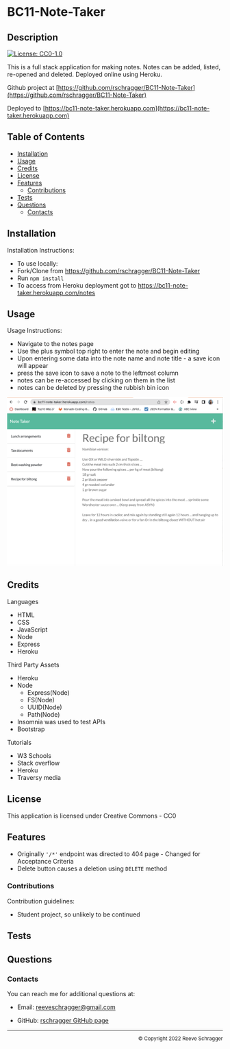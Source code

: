 # BC11-Note-Taker

  ## Description
  
  [![License: CC0-1.0](https://img.shields.io/badge/License-CC0_1.0-lightgrey.svg)](http://creativecommons.org/publicdomain/zero/1.0/)
  
  This is a full stack application for making notes. Notes can be added, listed, re-opened and deleted.
  Deployed online using Heroku.

  Github project at [https://github.com/rschragger/BC11-Note-Taker](https://github.com/rschragger/BC11-Note-Taker)
  
  Deployed to [https://bc11-note-taker.herokuapp.com](https://bc11-note-taker.herokuapp.com)
  
  ## Table of Contents
  
  - [Installation](#installation)
  - [Usage](#usage)
  - [Credits](#credits)
  - [License](#license)
  - [Features](#features)
      - [Contributions](#contributions)
  - [Tests](#tests)
  - [Questions](#questions)
      - [Contacts](#contacts)
  
  ## Installation
   
  Installation Instructions:
- To use locally:
- Fork/Clone from https://github.com/rschragger/BC11-Note-Taker
- Run `npm install`
-  To access from Heroku deployment got to https://bc11-note-taker.herokuapp.com/notes
</p>
  
  ## Usage
   
  Usage Instructions:
- Navigate to the notes page
- Use the plus symbol top right to enter the note and begin editing
-  Upon entering some data into the note name and note title - a save icon will appear
-  press the save icon to save a note to the leftmost column
-  notes can be re-accessed by clicking on them in the list
-  notes can be deleted by pressing the rubbish bin icon
</p>

  ![screenshot](/public/assets/images/Screen%20Shot_BC11.png)
 

  ## Credits

  Languages
- HTML
- CSS
- JavaScript
- Node
- Express
- Heroku
</p>
</p>
  
  Third Party Assets
- Heroku
- Node
  - Express(Node)
  - FS(Node)
  - UUID(Node)
  - Path(Node)
- Insomnia was used to test APIs
- Bootstrap
</p>
  
  Tutorials
- W3 Schools
- Stack overflow
-  Heroku
-  Traversy media
</p>
  
  ## License
   
  This application is licensed under Creative Commons - CC0
  
  ## Features
   
- Originally `'/*'` endpoint was directed to 404 page - Changed for Acceptance Criteria
-  Delete button causes a deletion using `DELETE` method
</p>
  
  ### Contributions
   
  Contribution guidelines:
- Student project, so unlikely to be continued
</p>
  
  ## Tests
  
  
  
  ## Questions
   
  
  ### Contacts
   
  You can reach me for additional questions at:
  - Email: [reeveschragger@gmail.com](mailto:reeveschragger@gmail.com)

  - GitHub: [rschragger GitHub page](https://github.com/rschragger)

  
  <div class="footer" style="text-align:right; font-size:smaller"><hr>
  &copy; Copyright 2022 Reeve Schragger
</div>  